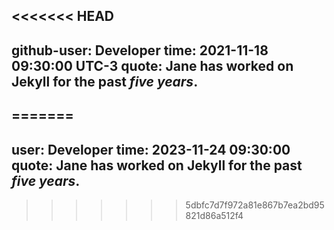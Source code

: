 <<<<<<< HEAD
---
github-user: Developer
time: 2021-11-18 09:30:00 UTC-3
quote: Jane has worked on Jekyll for the past *five years*. 
---
=======
---
user: Developer
time: 2023-11-24 09:30:00
quote: Jane has worked on Jekyll for the past *five years*. 
---
>>>>>>> 5dbfc7d7f972a81e867b7ea2bd95821d86a512f4

